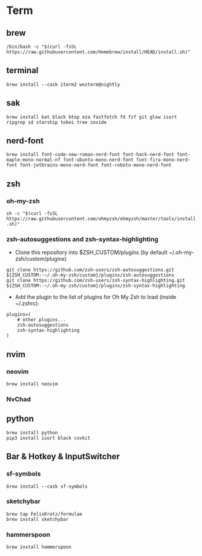 # Term

## brew

`/bin/bash -c "$(curl -fsSL https://raw.githubusercontent.com/Homebrew/install/HEAD/install.sh)"`

## terminal

`brew install --cask iterm2 wezterm@nightly`

## sak

`brew install bat black btop eza fastfetch fd fzf git glow isort ripgrep sd starship tokei tree zoxide`

## nerd-font

`brew install font-code-new-roman-nerd-font font-hack-nerd-font font-maple-mono-normal-nf font-ubuntu-mono-nerd-font font-fira-mono-nerd-font font-jetbrains-mono-nerd-font	font-roboto-mono-nerd-font`

## zsh

### oh-my-zsh

`sh -c "$(curl -fsSL https://raw.githubusercontent.com/ohmyzsh/ohmyzsh/master/tools/install.sh)"`

### zsh-autosuggestions and zsh-syntax-highlighting

- Clone this repository into $ZSH_CUSTOM/plugins (by default ~/.oh-my-zsh/custom/plugins)

```
git clone https://github.com/zsh-users/zsh-autosuggestions.git ${ZSH_CUSTOM:-~/.oh-my-zsh/custom}/plugins/zsh-autosuggestions
git clone https://github.com/zsh-users/zsh-syntax-highlighting.git ${ZSH_CUSTOM:-~/.oh-my-zsh/custom}/plugins/zsh-syntax-highlighting

```

- Add the plugin to the list of plugins for Oh My Zsh to load (inside ~/.zshrc):

```
plugins=(
    # other plugins...
    zsh-autosuggestions
    zsh-syntax-highlighting
)
```

## nvim

### neovim

`brew install neovim`

### NvChad

## python

```
brew install python
pip3 install isort black csvkit
```

## Bar & Hotkey & InputSwitcher

### sf-symbols

`brew install --cask sf-symbols`

### sketchybar

```
brew tap FelixKratz/formulae
brew install sketchybar
```

### hammerspoon

`brew install hammerspoon`
